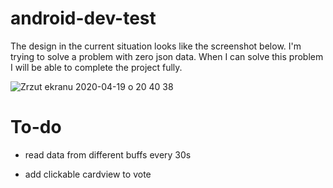 # android-dev-test

The design in the current situation looks like the screenshot below. I'm trying to solve a problem with zero json data. When I can solve this problem I will be able to complete the project fully.

![Zrzut ekranu 2020-04-19 o 20 40 38](https://user-images.githubusercontent.com/48799512/79696623-29fa9680-827e-11ea-8c98-4f3e9af5bb7b.png)

# To-do

- read data from different buffs every 30s

- add clickable cardview to vote




